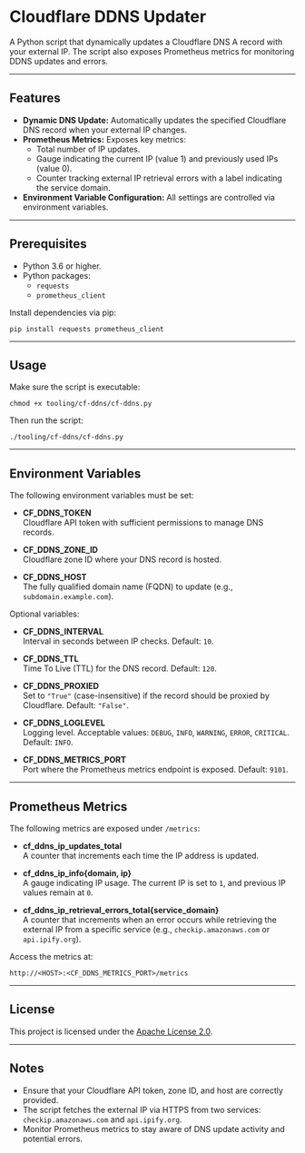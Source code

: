 # Cloudflare DDNS Updater

A Python script that dynamically updates a Cloudflare DNS A record with your external IP. The script also exposes Prometheus metrics for monitoring DDNS updates and errors.

---

## Features

- **Dynamic DNS Update:** Automatically updates the specified Cloudflare DNS record when your external IP changes.
- **Prometheus Metrics:** Exposes key metrics:
  - Total number of IP updates.
  - Gauge indicating the current IP (value 1) and previously used IPs (value 0).
  - Counter tracking external IP retrieval errors with a label indicating the service domain.
- **Environment Variable Configuration:** All settings are controlled via environment variables.

---

## Prerequisites

- Python 3.6 or higher.
- Python packages:
  - `requests`
  - `prometheus_client`

Install dependencies via pip:

    pip install requests prometheus_client

---

## Usage

Make sure the script is executable:

    chmod +x tooling/cf-ddns/cf-ddns.py

Then run the script:

    ./tooling/cf-ddns/cf-ddns.py

---

## Environment Variables

The following environment variables must be set:

- **CF_DDNS_TOKEN**  
  Cloudflare API token with sufficient permissions to manage DNS records.

- **CF_DDNS_ZONE_ID**  
  Cloudflare zone ID where your DNS record is hosted.

- **CF_DDNS_HOST**  
  The fully qualified domain name (FQDN) to update (e.g., `subdomain.example.com`).

Optional variables:

- **CF_DDNS_INTERVAL**  
  Interval in seconds between IP checks. Default: `10`.

- **CF_DDNS_TTL**  
  Time To Live (TTL) for the DNS record. Default: `120`.

- **CF_DDNS_PROXIED**  
  Set to `"True"` (case-insensitive) if the record should be proxied by Cloudflare. Default: `"False"`.

- **CF_DDNS_LOGLEVEL**  
  Logging level. Acceptable values: `DEBUG`, `INFO`, `WARNING`, `ERROR`, `CRITICAL`. Default: `INFO`.

- **CF_DDNS_METRICS_PORT**  
  Port where the Prometheus metrics endpoint is exposed. Default: `9101`.

---

## Prometheus Metrics

The following metrics are exposed under `/metrics`:

- **cf_ddns_ip_updates_total**  
  A counter that increments each time the IP address is updated.

- **cf_ddns_ip_info{domain, ip}**  
  A gauge indicating IP usage. The current IP is set to `1`, and previous IP values remain at `0`.

- **cf_ddns_ip_retrieval_errors_total{service_domain}**  
  A counter that increments when an error occurs while retrieving the external IP from a specific service (e.g., `checkip.amazonaws.com` or `api.ipify.org`).

Access the metrics at:

    http://<HOST>:<CF_DDNS_METRICS_PORT>/metrics

---

## License

This project is licensed under the [Apache License 2.0](../LICENSE).

---

## Notes

- Ensure that your Cloudflare API token, zone ID, and host are correctly provided.
- The script fetches the external IP via HTTPS from two services: `checkip.amazonaws.com` and `api.ipify.org`.
- Monitor Prometheus metrics to stay aware of DNS update activity and potential errors.

